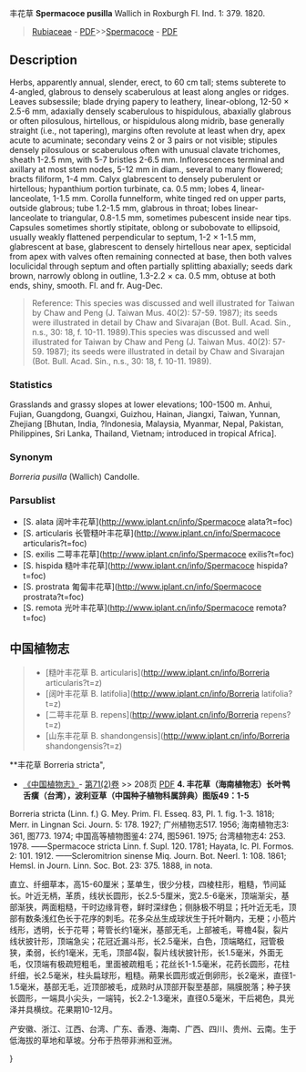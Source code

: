 丰花草 **Spermacoce pusilla** Wallich in Roxburgh Fl. Ind. 1: 379. 1820.

> [Rubiaceae](http://www.iplant.cn/info/Rubiaceae?t=foc) - [PDF](http://www.iplant.cn/foc/pdf/Rubiaceae.pdf)>>[Spermacoce](http://www.iplant.cn/info/Spermacoce?t=foc) - [PDF](http://www.iplant.cn/foc/pdf/Spermacoce.pdf)

## Description

Herbs, apparently annual, slender, erect, to 60 cm tall; stems subterete to 4-angled, glabrous to densely scaberulous at least along angles or ridges. Leaves subsessile; blade drying papery to leathery, linear-oblong, 12-50 × 2.5-6 mm, adaxially densely scaberulous to hispidulous, abaxially glabrous or often pilosulous, hirtellous, or hispidulous along midrib, base generally straight (i.e., not tapering), margins often revolute at least when dry, apex acute to acuminate; secondary veins 2 or 3 pairs or not visible; stipules densely pilosulous or scaberulous often with unusual clavate trichomes, sheath 1-2.5 mm, with 5-7 bristles 2-6.5 mm. Inflorescences terminal and axillary at most stem nodes, 5-12 mm in diam., several to many flowered; bracts filiform, 1-4 mm. Calyx glabrescent to densely puberulent or hirtellous; hypanthium portion turbinate, ca. 0.5 mm; lobes 4, linear-lanceolate, 1-1.5 mm. Corolla funnelform, white tinged red on upper parts, outside glabrous; tube 1.2-1.5 mm, glabrous in throat; lobes linear-lanceolate to triangular, 0.8-1.5 mm, sometimes pubescent inside near tips. Capsules sometimes shortly stipitate, oblong or subobovate to ellipsoid, usually weakly flattened perpendicular to septum, 1-2 × 1-1.5 mm, glabrescent at base, glabrescent to densely hirtellous near apex, septicidal from apex with valves often remaining connected at base, then both valves loculicidal through septum and often partially splitting abaxially; seeds dark brown, narrowly oblong in outline, 1.3-2.2 × ca. 0.5 mm, obtuse at both ends, shiny, smooth. Fl. and fr. Aug-Dec.


> Reference: 
> This species was discussed and well illustrated for Taiwan by Chaw and Peng (J. Taiwan Mus. 40(2): 57-59. 1987); its seeds were illustrated in detail by Chaw and Sivarajan (Bot. Bull. Acad. Sin., n.s., 30: 18, f. 10-11. 1989).This species was discussed and well illustrated for Taiwan by Chaw and Peng (J. Taiwan Mus. 40(2): 57-59. 1987); its seeds were illustrated in detail by Chaw and Sivarajan (Bot. Bull. Acad. Sin., n.s., 30: 18, f. 10-11. 1989).

### Statistics
Grasslands and grassy slopes at lower elevations; 100-1500 m. Anhui, Fujian, Guangdong, Guangxi, Guizhou, Hainan, Jiangxi, Taiwan, Yunnan, Zhejiang [Bhutan, India, ?Indonesia, Malaysia, Myanmar, Nepal, Pakistan, Philippines, Sri Lanka, Thailand, Vietnam; introduced in tropical Africa].

### Synonym
*Borreria pusilla* (Wallich) Candolle.



### Parsublist

* [S.  alata  阔叶丰花草](http://www.iplant.cn/info/Spermacoce alata?t=foc)
* [S.  articularis  长管糙叶丰花草](http://www.iplant.cn/info/Spermacoce articularis?t=foc)
* [S.  exilis  二萼丰花草](http://www.iplant.cn/info/Spermacoce exilis?t=foc)
* [S.  hispida  糙叶丰花草](http://www.iplant.cn/info/Spermacoce hispida?t=foc)
* [S.  prostrata  匍匐丰花草](http://www.iplant.cn/info/Spermacoce prostrata?t=foc)
* [S.  remota  光叶丰花草](http://www.iplant.cn/info/Spermacoce remota?t=foc)


## 中国植物志

> * [糙叶丰花草  B.  articularis](http://www.iplant.cn/info/Borreria articularis?t=z)
> * [阔叶丰花草  B.  latifolia](http://www.iplant.cn/info/Borreria latifolia?t=z)
> * [二萼丰花草  B.  repens](http://www.iplant.cn/info/Borreria repens?t=z)
> * [山东丰花草  B.  shandongensis](http://www.iplant.cn/info/Borreria shandongensis?t=z)


**丰花草 Borreria stricta",


* [《中国植物志》](http://www.iplant.cn/frps)- [第71(2)卷](http://www.iplant.cn/frps/vol/71(2)) >> 208页 [PDF](http://www.iplant.cn/frps/pdf/71(2)/208.PDF)
**4. 丰花草（海南植物志）长叶鸭舌癀（台湾），波利亚草（中国种子植物科属辞典）图版49：1-5**

Borreria stricta (Linn. f.) G. Mey. Prim. Fl. Esseq. 83, Pl. 1. fig. 1-3. 1818; Merr. in Lingnan Sci. Journ. 5: 178. 1927; 广州植物志517. 1956; 海南植物志3: 361, 图773. 1974; 中国高等植物图鉴4: 274, 图5961. 1975; 台湾植物志4: 253. 1978. ——Spermacoce stricta Linn. f. Supl. 120. 1781; Hayata, Ic. Pl. Formos. 2: 101. 1912. ——Scleromitrion sinense Miq. Journ. Bot. Neerl. 1: 108. 1861; Hemsl. in Journ. Linn. Soc. Bot. 23: 375. 1888, in nota.

直立、纤细草本，高15-60厘米；茎单生，很少分枝，四棱柱形，粗糙，节间延长。叶近无柄，革质，线状长圆形，长2.5-5厘米，宽2.5-6毫米，顶端渐尖，基部渐狭，两面粗糙，干时边缘背卷，鲜时深绿色；侧脉极不明显；托叶近无毛，顶部有数条浅红色长于花序的刺毛。花多朵丛生成球状生于托叶鞘内，无梗；小苞片线形，透明，长于花萼；萼管长约1毫米，基部无毛，上部被毛，萼檐4裂，裂片线状披针形，顶端急尖；花冠近漏斗形，长2.5毫米，白色，顶端略红，冠管极狭，柔弱，长约1毫米，无毛，顶部4裂，裂片线状披针形，长1.5毫米，外面无毛，仅顶端有极疏短粗毛，里面被疏粗毛；花丝长1-1.5毫米，花药长圆形，花柱纤细，长2.5毫米，柱头扁球形，粗糙。蒴果长圆形或近倒卵形，长2毫米，直径1-1.5毫米，基部无毛，近顶部被毛，成熟时从顶部开裂至基部，隔膜脱落；种子狭长圆形，一端具小尖头，一端钝，长2.2-1.3毫米，直径0.5毫米，干后褐色，具光泽并具横纹。花果期10-12月。

产安徽、浙江、江西、台湾、广东、香港、海南、广西、四川、贵州、云南。生于低海拔的草地和草坡。分布于热带非洲和亚洲。



}